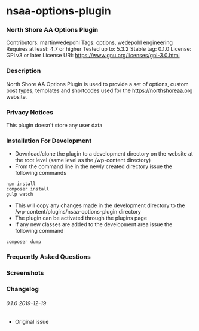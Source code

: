# nsaa-options-plugin
### North Shore AA Options Plugin

Contributors: martinwedepohl 
Tags: options, wedepohl engineering
Requires at least: 4.7 or higher
Tested up to: 5.3.2
Stable tag: 0.1.0
License: GPLv3 or later
License URI: https://www.gnu.org/licenses/gpl-3.0.html

### Description
North Shore AA Options Plugin is used to provide a set of options, custom post types, templates and shortcodes used for the https://northshoreaa.org website.

### Privacy Notices
This plugin doesn't store any user data

### Installation For Development
- Download/clone the plugin to a development directory on the website at the root level (same level as the /wp-content directory)
- From the command line in the newly created directory issue the following commands
```
npm install
composer install
gulp watch
```
- This will copy any changes made in the development directory to the /wp-content/plugins/nsaa-options-plugin directory
- The plugin can be activated through the plugins page
- If any new classes are added to the development area issue the following command
```
composer dump
```

### Frequently Asked Questions

### Screenshots

### Changelog

###### 0.1.0 2019-12-19
* Original issue
